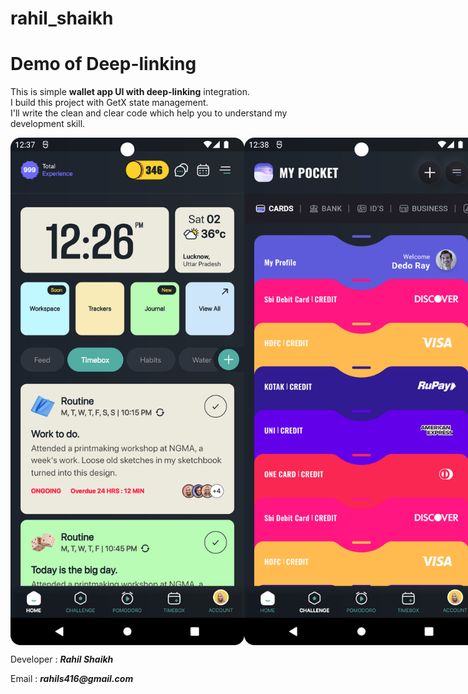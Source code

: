 # rahil_shaikh
<html>
    <h1>Demo of Deep-linking</h1>
    <p>
        This is simple <b>wallet app UI with deep-linking</b> integration.
        <br>I build this project with GetX state management.
        <br>I'll write the clean and clear code which help you to understand my development skill.
    </p>
    <div style="display: flex; flex-direction: row;">
        <img src="images/Screen1.png" alt="Screen 1" width="375" height="812">
        <img src="images/Screen2.png" alt="Screen 2" width="375" height="812">
        <img src="images/Screen3.png" alt="Screen 3" width="375" height="812">
    </div>
    <p>Developer : <b><i>Rahil Shaikh</i></b></p>
    <p>Email : <b><i>rahils416@gmail.com</i></b></p>
</html>